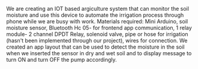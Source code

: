 We are creating an IOT based argiculture system that can monitor the soil moisture and use this device to automate the irrigation process through phone while we are busy with work.
Materials required: 
Mini Arduino,
soil moisture sensor,
Bluetooth Hc 05- for frontend app communication,
1 relay module- 2 channel DPDT Relay,
solenoid valve,
pipe or hose for irrigation (hasn't been implemented through our project),
wires for connection.
We created an app layout that can be used to detect the moisture in the soil when we inserted the sensor in dry and wet soil and to display message to turn ON and turn OFF the pump accordingly.
